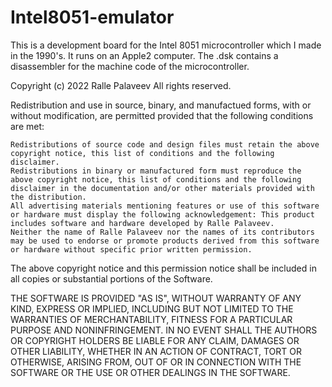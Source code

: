 # Intel8051-emulator
This is a development board for the Intel 8051 microcontroller which I made in the 1990's. It runs on an Apple2 computer.
The .dsk contains a disassembler for the machine code of the microcontroller.

Copyright (c) 2022 Ralle Palaveev All rights reserved.

Redistribution and use in source, binary, and manufactued forms, with or without modification, are permitted provided that the following conditions are met:

    Redistributions of source code and design files must retain the above copyright notice, this list of conditions and the following disclaimer.
    Redistributions in binary or manufactured form must reproduce the above copyright notice, this list of conditions and the following disclaimer in the documentation and/or other materials provided with the distribution.
    All advertising materials mentioning features or use of this software or hardware must display the following acknowledgement: This product includes software and hardware developed by Ralle Palaveev.
    Neither the name of Ralle Palaveev nor the names of its contributors may be used to endorse or promote products derived from this software or hardware without specific prior written permission.

The above copyright notice and this permission notice shall be included in all copies or substantial portions of the Software.

THE SOFTWARE IS PROVIDED "AS IS", WITHOUT WARRANTY OF ANY KIND, EXPRESS OR IMPLIED, INCLUDING BUT NOT LIMITED TO THE WARRANTIES OF MERCHANTABILITY, FITNESS FOR A PARTICULAR PURPOSE AND NONINFRINGEMENT. IN NO EVENT SHALL THE AUTHORS OR COPYRIGHT HOLDERS BE LIABLE FOR ANY CLAIM, DAMAGES OR OTHER LIABILITY, WHETHER IN AN ACTION OF CONTRACT, TORT OR OTHERWISE, ARISING FROM, OUT OF OR IN CONNECTION WITH THE SOFTWARE OR THE USE OR OTHER DEALINGS IN THE SOFTWARE.
